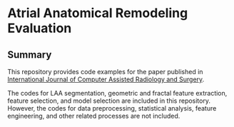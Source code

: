 # Atrial Anatomical Remodeling Evaluation

## Summary

This repository provides code examples for the paper published in [International Journal of Computer Assisted Radiology and Surgery](https://link.springer.com/article/10.1007/s11548-022-02776-z).

The codes for LAA segmentation, geometric and fractal feature extraction, feature selection, and model selection are included in this repository. However, the codes for data preprocessing, statistical analysis, feature engineering, and other related processes are not included.